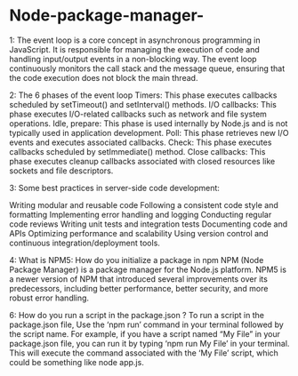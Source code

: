 # Node-package-manager-

1: The event loop is a core concept in asynchronous programming in JavaScript. It is responsible for managing the execution of code and handling input/output events in a non-blocking way. The event loop continuously monitors the call stack and the message queue, ensuring that the code execution does not block the main thread.

2: The 6 phases of the event loop
Timers: This phase executes callbacks scheduled by setTimeout() and setInterval() methods.
I/O callbacks: This phase executes I/O-related callbacks such as network and file system operations.
Idle, prepare: This phase is used internally by Node.js and is not typically used in application development.
Poll: This phase retrieves new I/O events and executes associated callbacks.
Check: This phase executes callbacks scheduled by setImmediate() method.
Close callbacks: This phase executes cleanup callbacks associated with closed resources like sockets and file descriptors.


3: Some best practices in server-side code development:

Writing modular and reusable code
Following a consistent code style and formatting
Implementing error handling and logging
Conducting regular code reviews
Writing unit tests and integration tests
Documenting code and APIs
Optimizing performance and scalability
Using version control and continuous integration/deployment tools.


4: What is NPM5: How do you initialize a package in npm
NPM (Node Package Manager) is a package manager for the Node.js platform. NPM5 is a newer version of NPM that introduced several improvements over its predecessors, including better performance, better security, and more robust error handling.

6: How do you run a script in the package.json ?
To run a script in the package.json file, 
Use the ‘npm run’ command in your terminal followed by the script name. 
For example, if you have a script named “My File” in your package.json file, you can run it by typing ‘npm run My File’ in your terminal. This will execute the command associated with the ‘My File’ script, which could be something like node app.js.


